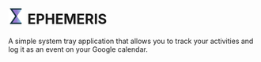 # ![Icon](src/main/resources/base/res/logo_transparent_32.png) EPHEMERIS

A simple system tray application that allows you to track your activities and log it as an event on your Google calendar.
